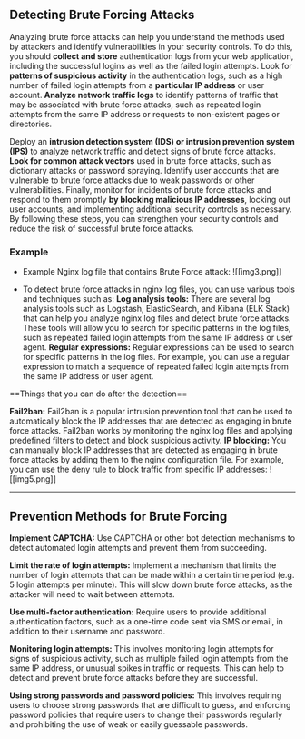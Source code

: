 ## Detecting Brute Forcing Attacks
Analyzing brute force attacks can help you understand the methods used by attackers and identify vulnerabilities in your security controls. To do this, you should **collect and store** authentication logs from your web application, including the successful logins as well as the failed login attempts. Look for **patterns of suspicious activity** in the authentication logs, such as a high number of failed login attempts from a **particular IP address** or user account. **Analyze network traffic logs** to identify patterns of traffic that may be associated with brute force attacks, such as repeated login attempts from the same IP address or requests to non-existent pages or directories. 

Deploy an **intrusion detection system (IDS) or intrusion prevention system (IPS)** to analyze network traffic and detect signs of brute force attacks. **Look for common attack vectors** used in brute force attacks, such as dictionary attacks or password spraying. Identify user accounts that are vulnerable to brute force attacks due to weak passwords or other vulnerabilities. Finally, monitor for incidents of brute force attacks and respond to them promptly **by blocking malicious IP addresses**, locking out user accounts, and implementing additional security controls as necessary. By following these steps, you can strengthen your security controls and reduce the risk of successful brute force attacks.
### Example 
- Example Nginx log file that contains Brute Force attack:
![[img3.png]]

- To detect brute force attacks in nginx log files, you can use various tools and techniques such as:
	**Log analysis tools:** There are several log analysis tools such as Logstash, ElasticSearch, and Kibana (ELK Stack) that can help you analyze nginx log files and detect brute force attacks. These tools will allow you to search for specific patterns in the log files, such as repeated failed login attempts from the same IP address or user agent.
	**Regular expressions:** Regular expressions can be used to search for specific patterns in the log files. For example, you can use a regular expression to match a sequence of repeated failed login attempts from the same IP address or user agent.

==Things that you can do after the detection==

**Fail2ban:** Fail2ban is a popular intrusion prevention tool that can be used to automatically block the IP addresses that are detected as engaging in brute force attacks. Fail2ban works by monitoring the nginx log files and applying predefined filters to detect and block suspicious activity.
**IP blocking:** You can manually block IP addresses that are detected as engaging in brute force attacks by adding them to the nginx configuration file. For example, you can use the deny rule to block traffic from specific IP addresses:
![[img5.png]]

---
## Prevention Methods for Brute Forcing
**Implement CAPTCHA:** Use CAPTCHA or other bot detection mechanisms to detect automated login attempts and prevent them from succeeding.

**Limit the rate of login attempts:** Implement a mechanism that limits the number of login attempts that can be made within a certain time period (e.g. 5 login attempts per minute). This will slow down brute force attacks, as the attacker will need to wait between attempts.

**Use multi-factor authentication:** Require users to provide additional authentication factors, such as a one-time code sent via SMS or email, in addition to their username and password.

**Monitoring login attempts:** This involves monitoring login attempts for signs of suspicious activity, such as multiple failed login attempts from the same IP address, or unusual spikes in traffic or requests. This can help to detect and prevent brute force attacks before they are successful.

**Using strong passwords and password policies:** This involves requiring users to choose strong passwords that are difficult to guess, and enforcing password policies that require users to change their passwords regularly and prohibiting the use of weak or easily guessable passwords.